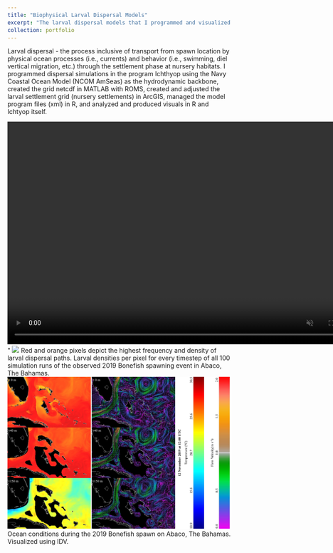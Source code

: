 ```yaml
---
title: "Biophysical Larval Dispersal Models"
excerpt: "The larval dispersal models that I programmed and visualized here are from my publication on [Bonefish larval dispersal](https://journals.plos.org/plosone/article?id=10.1371/journal.pone.0276528). Modeling and visualizing in Ichthyop, R, and ArcGIS make for compelling visual assessments of dispersal patterns!<br/><img src='/images/FullDispersalSim.jpg'>"
collection: portfolio
---
```

Larval dispersal - the process inclusive of transport from spawn location by physical ocean processes (i.e., currents) and behavior (i.e., swimming, diel vertical migration, etc.) through the settlement phase at nursery habitats. I programmed dispersal simulations in the program Ichthyop using the Navy Coastal Ocean Model (NCOM AmSeas) as the hydrodynamic backbone, created the grid netcdf in MATLAB with ROMS, created and adjusted the larval settlement grid (nursery settlements) in ArcGIS, managed the model program files (xml) in R, and analyzed and produced visuals in R and Ichtyop itself.

<video controls="" width="800" height="500" muted="" loop="" autoplay="">
https://github.com/smlombardo/smlombardo.github.io/assets/163476157/3e44d1bd-97ad-4271-af4a-d05bc40db4f0
</video>"

<img src='/images/FullDispersalSim.jpg'>
Red and orange pixels depict the highest frequency and density of larval dispersal paths. Larval densities per pixel for every timestep of all 100 simulation runs of the observed 2019 Bonefish spawning event in Abaco, The Bahamas.

<img src='/images/OceanConditions.jpg'>
Ocean conditions during the 2019 Bonefish spawn on Abaco, The Bahamas. Visualized using IDV.
